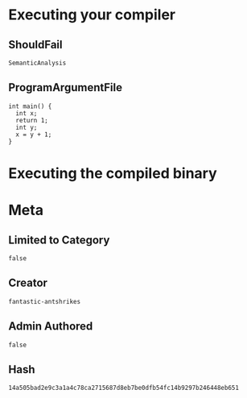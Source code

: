 # Executing your compiler

## ShouldFail

```
SemanticAnalysis
```

## ProgramArgumentFile

```
int main() {
  int x;
  return 1;
  int y;
  x = y + 1;
}
```

# Executing the compiled binary

# Meta

## Limited to Category

```
false
```

## Creator

```
fantastic-antshrikes
```

## Admin Authored

```
false
```

## Hash

```
14a505bad2e9c3a1a4c78ca2715687d8eb7be0dfb54fc14b9297b246448eb651
```
